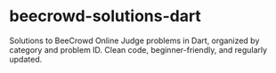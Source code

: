 # beecrowd-solutions-dart
Solutions to BeeCrowd Online Judge problems in Dart, organized by category and problem ID. Clean code, beginner-friendly, and regularly updated.
